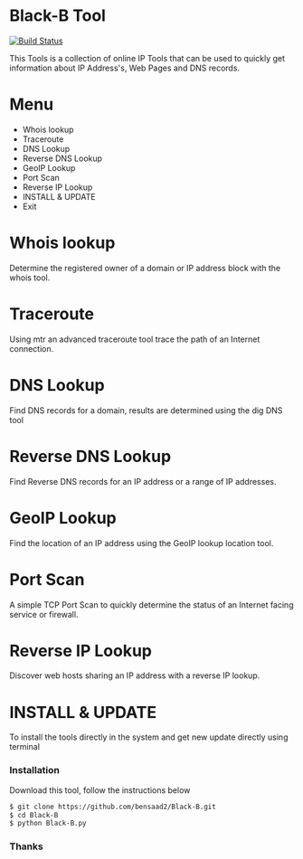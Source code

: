 # Black-B Tool


[![Build Status](https://travis-ci.com/bensaad2/Black-B.svg?token=jG7JbqZaJbd6skxneVzt&branch=master)](https://travis-ci.com/bensaad2/Black-B)

This Tools is a collection of online IP Tools that can be used to quickly get information about IP Address's, Web Pages and DNS records.
# Menu
 - Whois lookup
 - Traceroute
 - DNS Lookup
 - Reverse DNS Lookup
 - GeoIP Lookup
 - Port Scan
 - Reverse IP Lookup
 - INSTALL & UPDATE
  - Exit


# Whois lookup

  Determine the registered owner of a domain or IP address block with the whois tool.


# Traceroute

Using mtr an advanced traceroute tool trace the path of an Internet connection.

# DNS Lookup

Find DNS records for a domain, results are determined using the dig DNS tool

# Reverse DNS Lookup

Find Reverse DNS records for an IP address or a range of IP addresses.

# GeoIP Lookup

Find the location of an IP address using the GeoIP lookup location tool.

# Port Scan

A simple TCP Port Scan to quickly determine the status of an Internet facing service or firewall.

 # Reverse IP Lookup

Discover web hosts sharing an IP address with a reverse IP lookup.

# INSTALL & UPDATE

To install the tools directly in the system and get new update directly using terminal

### Installation

Download this tool, follow the instructions below

```sh
$ git clone https://github.com/bensaad2/Black-B.git
$ cd Black-B
$ python Black-B.py
```

### Thanks
